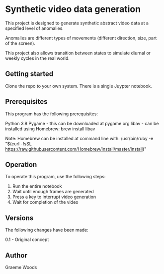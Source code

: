 # Synthetic video data generation

This project is designed to generate synthetic abstract video data at a specified level of anomalies.

Anomalies are different types of movements (different direction, size, part of the screen).

This project also allows transition between states to simulate diurnal or weekly cycles in the real world.

## Getting started

Clone the repo to your own system. There is a single Juypter notebook.

## Prerequisites

This program has the following prerequisites:

Python 3.8
Pygame - this can be downloaded at pygame.org
libav - can be installed using Homebrew: brew install libav

Note: Homebrew can be installed at command line with: /usr/bin/ruby -e "$(curl -fsSL https://raw.githubusercontent.com/Homebrew/install/master/install)"

## Operation

To operate this program, use the following steps:

1) Run the entire notebook
2) Wait until enough frames are generated
3) Press a key to interrupt video generation
4) Wait for completion of the video

## Versions

The following changes have been made:

0.1 - Original concept

## Author

Graeme Woods
